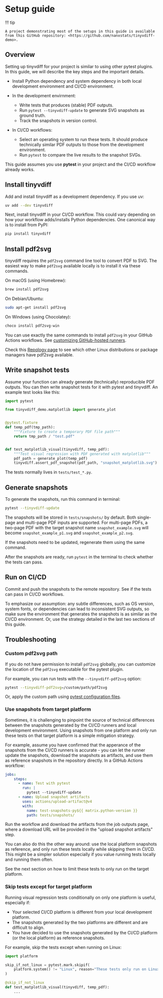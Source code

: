 # Setup guide

!!! tip

    A project demonstrating most of the setups in this guide is available
    from this GitHub repository: <https://github.com/nanxstats/tinyvdiff-demo>.

## Overview

Setting up tinyvdiff for your project is similar to using other
pytest plugins. In this guide, we will describe the key steps and
the important details.

- Install Python dependency and system dependency in both
  local development environment and CI/CD environment.

- In the development envirnment:

    - Write tests that produces (stable) PDF outputs.
    - Run `pytest --tinyvdiff-update` to generate SVG snapshots as ground truth.
    - Track the snapshots in version control.

- In CI/CD workflows:

    - Select an operating system to run these tests. It should produce
      technically similar PDF outputs to those from the development environment.
    - Run `pytest` to compare the live results to the snapshot SVGs.

This guide assumes you use **pytest** in your project and the CI/CD workflow
already works.

## Install tinyvdiff

Add and install tinyvdiff as a development dependency. If you use uv:

```bash
uv add --dev tinyvdiff
```

Next, install tinyvdiff in your CI/CD workflow. This could vary depending on
how your workflow adds/installs Python dependencies. One canonical way
is to install from PyPI:

```bash
pip install tinyvdiff
```

## Install pdf2svg

tinyvdiff requires the `pdf2svg` command line tool to convert PDF to SVG.
The easiest way to make `pdf2svg` available locally is to install it via
these commands.

On macOS (using Homebrew):

```bash
brew install pdf2svg
```

On Debian/Ubuntu:

```bash
sudo apt-get install pdf2svg
```

On Windows (using Chocolatey):

```bash
choco install pdf2svg-win
```

You can use exactly the same commands to install `pdf2svg` in your
GitHub Actions workflows. See [customizing GitHub-hosted
runners](https://docs.github.com/en/actions/using-github-hosted-runners/using-github-hosted-runners/customizing-github-hosted-runners).

Check this [Repology page](https://repology.org/project/pdf2svg/versions) to see
which other Linux distributions or package managers have pdf2svg available.

## Write snapshot tests

Assume your function can already generate (technically) reproducible PDF
outputs. You can then write snapshot tests for it with pytest and tinyvdiff.
An example test looks like this:

```python
import pytest

from tinyvdiff_demo.matplotlib import generate_plot


@pytest.fixture
def temp_pdf(tmp_path):
    """Fixture to create a temporary PDF file path"""
    return tmp_path / "test.pdf"


def test_matplotlib_visual(tinyvdiff, temp_pdf):
    """Test visual regression with PDF generated with matplotlib"""
    pdf_path = generate_plot(temp_pdf)
    tinyvdiff.assert_pdf_snapshot(pdf_path, "snapshot_matplotlib.svg")
```

The tests normally lives in `tests/test_*.py`.

## Generate snapshots

To generate the snapshots, run this command in terminal:

```bash
pytest --tinyvdiff-update
```

The snapshots will be stored in `tests/snapshots/` by default.
Both single-page and multi-page PDF inputs are supported.
For multi-page PDFs, a two-page PDF with the target snapshot name
`snapshot_example.svg` will become `snapshot_example_p1.svg` and
`snapshot_example_p2.svg`.

If the snapshots need to be updated, regenerate them using the same command.

After the snapshots are ready, run `pytest` in the terminal to check whether
the tests can pass.

## Run on CI/CD

Commit and push the snapshots to the remote repository.
See if the tests can pass in CI/CD workflows.

To emphasize our assumption: any subtle differences, such as OS version,
system fonts, or dependencies can lead to inconsistent SVG outputs,
so make sure the environment that generates the snapshots is as similar
as the CI/CD environment. Or, use the strategy detailed in the last
two sections of this guide.

## Troubleshooting

### Custom pdf2svg path

If you do not have permission to install `pdf2svg` globally, you can customize
the location of the `pdf2svg` executable for the pytest plugin.

For example, you can run tests with the `--tinyvdiff-pdf2svg` option:

```bash
pytest --tinyvdiff-pdf2svg=/custom/path/pdf2svg
```

Or, apply the custom path using [pytest configuration
files](https://docs.pytest.org/en/stable/reference/customize.html).

### Use snapshots from target platform

Sometimes, it is challenging to pinpoint the source of technical differences
between the snapshots generated by the CI/CD runners and local development
environment. Using snapshots from one platform and only run these tests on
that target platform is a simple mitigation strategy.

For example, assume you have confirmed that the apperance of the snapshots
from the CI/CD runners is accurate - you can let the runner update the snapshots,
download the snapshots as artifacts, and use them as reference snapshots
in the repository directly. In a GitHub Actions workflow:

```yaml
jobs:
    steps:
      - name: Test with pytest
        run: |
          pytest --tinyvdiff-update
      - name: Upload snapshot artifacts
        uses: actions/upload-artifact@v4
        with:
          name: test-snapshots-py${{ matrix.python-version }}
          path: tests/snapshots/
```

Run the workflow and download the artifacts from the job outputs page,
where a download URL will be provided in the "upload snapshot artifacts" step.

You can also do this the other way around: use the local platform
snapshots as reference, and only run these tests locally while skipping
them in CI/CD. This might be a simpler solution especially if you value
running tests locally and running them often.

See the next section on how to limit these tests to only run on the
target platform.

### Skip tests except for target platform

Running visual regression tests conditionally on only one platform is useful,
especially if:

- Your selected CI/CD platform is different from your local development platform.
- The snapshots generated by the two platforms are different and
  are difficult to align.
- You have decided to use the snapshots generated by the CI/CD platform
  (or the local platform) as reference snapshots.

For example, skip the tests except when running on Linux:

```python
import platform

skip_if_not_linux = pytest.mark.skipif(
    platform.system() != "Linux", reason="These tests only run on Linux"
)

@skip_if_not_linux
def test_matplotlib_visual(tinyvdiff, temp_pdf):
    ...
```
